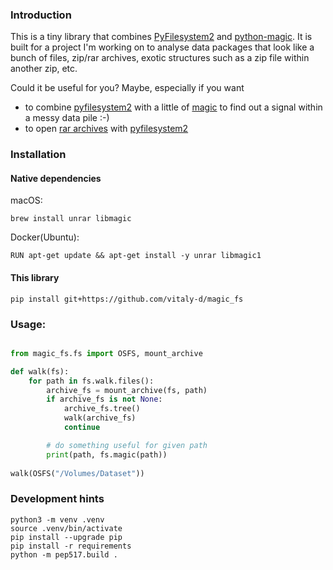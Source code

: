 ### Introduction

This is a tiny library that combines [PyFilesystem2](https://docs.pyfilesystem.org/en/latest/index.html) and [python-magic](https://pypi.org/project/python-magic/). It is built for a project I'm working on to analyse data packages that look like a bunch of files, zip/rar archives, exotic structures such as a zip file within another zip, etc.

Could it be useful for you? Maybe, especially if you want 
 - to combine [pyfilesystem2](https://docs.pyfilesystem.org/en/latest/guide.html#why-use-pyfilesystem) with a little of [magic](https://pypi.org/project/python-magic/) to find out a signal within a messy data pile :-)
 - to open [rar archives](https://rarfile.readthedocs.io/index.html) with [pyfilesystem2](https://docs.pyfilesystem.org/en/latest/guide.html#why-use-pyfilesystem)


### Installation

#### Native dependencies
macOS:
```
brew install unrar libmagic
```

Docker(Ubuntu):
```
RUN apt-get update && apt-get install -y unrar libmagic1
```

#### This library 
```
pip install git+https://github.com/vitaly-d/magic_fs
```

### Usage:
```python

from magic_fs.fs import OSFS, mount_archive

def walk(fs):
    for path in fs.walk.files():
        archive_fs = mount_archive(fs, path)
        if archive_fs is not None:
            archive_fs.tree()
            walk(archive_fs)
            continue

        # do something useful for given path
        print(path, fs.magic(path))
        
walk(OSFS("/Volumes/Dataset"))        

```


### Development hints
```
python3 -m venv .venv
source .venv/bin/activate
pip install --upgrade pip
pip install -r requirements
python -m pep517.build .
```


